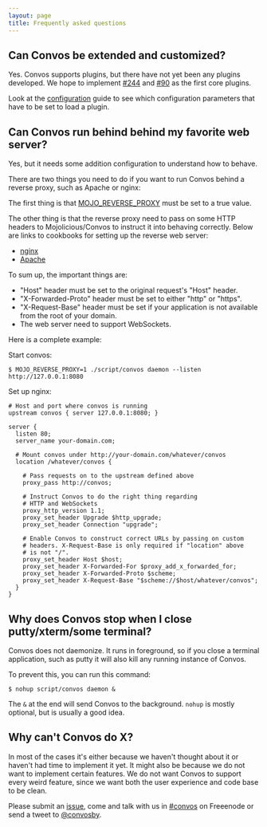 ```yaml
---
layout: page
title: Frequently asked questions
---
```


<ul class="toc"></ul>

## Can Convos be extended and customized?

Yes. Convos supports plugins, but there have not yet been any plugins
developed. We hope to implement
[#244](https://github.com/Nordaaker/convos/issues/244) and
[#90](https://github.com/Nordaaker/convos/issues/90) as the first core
plugins.

Look at the [configuration](/doc/config.html) guide to see which configuration
parameters that have to be set to load a plugin.

## Can Convos run behind behind my favorite web server?

Yes, but it needs some addition configuration to understand how to behave.

There are two things you need to do if you want to run Convos behind a reverse
proxy, such as Apache or nginx:

The first thing is that
[MOJO_REVERSE_PROXY](/doc/config.html#MOJO_REVERSE_PROXY) must be set to a
true value.

The other thing is that the reverse proxy need to pass on some HTTP headers
to Mojolicious/Convos to instruct it into behaving correctly. Below are
links to cookbooks for setting up the reverse web server:

* [nginx](http://mojolicious.org/perldoc/Mojolicious/Guides/Cookbook#Nginx)
* [Apache](http://mojolicious.org/perldoc/Mojolicious/Guides/Cookbook#Apache-mod_proxy)

To sum up, the important things are:

* "Host" header must be set to the original request's "Host" header.
* "X-Forwarded-Proto" header must be set to either "http" or "https".
* "X-Request-Base" header must be set if your application is not available
  from the root of your domain.
* The web server need to support WebSockets.

Here is a complete example:

Start convos:

    $ MOJO_REVERSE_PROXY=1 ./script/convos daemon --listen http://127.0.0.1:8080

Set up nginx:

    # Host and port where convos is running
    upstream convos { server 127.0.0.1:8080; }

    server {
      listen 80;
      server_name your-domain.com;

      # Mount convos under http://your-domain.com/whatever/convos
      location /whatever/convos {

        # Pass requests on to the upstream defined above
        proxy_pass http://convos;

        # Instruct Convos to do the right thing regarding
        # HTTP and WebSockets
        proxy_http_version 1.1;
        proxy_set_header Upgrade $http_upgrade;
        proxy_set_header Connection "upgrade";

        # Enable Convos to construct correct URLs by passing on custom
        # headers. X-Request-Base is only required if "location" above
        # is not "/".
        proxy_set_header Host $host;
        proxy_set_header X-Forwarded-For $proxy_add_x_forwarded_for;
        proxy_set_header X-Forwarded-Proto $scheme;
        proxy_set_header X-Request-Base "$scheme://$host/whatever/convos";
      }
    }

## Why does Convos stop when I close putty/xterm/some terminal?

Convos does not daemonize. It runs in foreground, so if you close a terminal
application, such as putty it will also kill any running instance of Convos.

To prevent this, you can run this command:

    $ nohup script/convos daemon &

The `&` at the end will send Convos to the background. `nohup` is mostly
optional, but is usually a good idea.

## Why can't Convos do X?

In most of the cases it's either because we haven't thought about it or
haven't had time to implement it yet. It might also be because we do not want
to implement certain features. We do not want Convos to support every weird
feature, since we want both the user experience and code base to be clean.

Please submit an [issue](https://github.com/Nordaaker/convos/issues), come
and talk with us in [#convos](irc://chat.freenode.net:6697/#convos) on
Freeenode or send a tweet to [@convosby](https://twitter.com/convosby).

